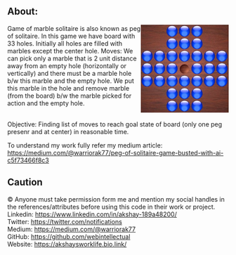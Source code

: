 ## About:
<img align="right" src="Images/solitaire.jpg" width=200>
Game of marble solitaire is also known as peg of solitaire. In this game we have board with 33 holes. Initially all holes are filled with marbles except the center hole.
Moves: We can pick only a marble that is 2 unit distance away from an empty hole (horizontally or vertically) and there must be a marble hole b/w this marble and the empty hole. We put this marble in the hole and remove marble (from the board) b/w the marble picked for action and the empty hole.
<br>
<br>

Objective: Finding list of moves to reach goal state of board (only one peg presenr and at center) in reasonable time.

To understand my work fully refer my medium article: https://medium.com/@warriorak77/peg-of-solitaire-game-busted-with-ai-c5f73466f8c3

## Caution
© Anyone must take permission form me and mention my social handles in 
the references/attributes before using this code in their work or project. <br>
Linkedin: https://www.linkedin.com/in/akshay-189a48200/ <br>
Twitter: https://twitter.com/notifications <br>
Medium: https://medium.com/@warriorak77 <br>
GitHub: https://github.com/webintellectual <br>
Website: https://akshaysworklife.bio.link/